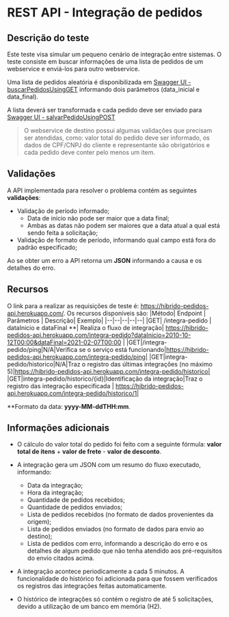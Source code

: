 # REST API - Integração de pedidos

## Descrição do teste

Este teste visa simular um pequeno cenário de integração entre sistemas.
O teste consiste em buscar informações de uma lista de pedidos de um webservice e enviá-los para outro webservice. 

Uma lista de pedidos aleatória é disponibilizada em [Swagger UI - buscarPedidosUsingGET](http://origem.demacode.com.br:8181/swagger-ui.html#/pedido-controller/buscarPedidosUsingGET) informando dois parâmetros (data_inicial e data_final).

A lista deverá ser transformada e cada pedido deve ser enviado para [Swagger UI - salvarPedidoUsingPOST](http://destino.demacode.com.br:8282/swagger-ui.html#/pedido-controller/salvarPedidoUsingPOST)

> O webservice de destino possui algumas validações que precisam ser atendidas, como: valor total do pedido deve ser informado, os dados de CPF/CNPJ do cliente e representante são obrigatórios e cada pedido deve conter pelo menos um item.

## Validações

A API implementada para resolver o problema contém as seguintes **validações**:

 - Validação de período informado;
	 - Data de início não pode ser maior que a data final;
	 - Ambas as datas não podem ser maiores que a data atual a qual está sendo feita a solicitação;
- Validação de formato de período, informando qual campo está fora do padrão especificado; 

Ao se obter um erro a API retorna um **JSON** informando a causa e os detalhes do erro.


 ## Recursos
O link para a realizar as requisições de teste é: https://hibrido-pedidos-api.herokuapp.com/.
Os recursos disponíveis são:
|Método| Endpoint | Parâmetros | Descrição| Exemplo|
|--|--|--|--|--|
|GET| /integra-pedido | dataInicio e dataFinal **| Realiza o fluxo de integração| https://hibrido-pedidos-api.herokuapp.com/integra-pedido?dataInicio=2010-10-12T00:00&dataFinal=2021-02-07T00:00 |
|GET|/integra-pedido/ping|N/A|Verifica se o serviço está funcionando|https://hibrido-pedidos-api.herokuapp.com/integra-pedido/ping|
|GET|integra-pedido/historico|N/A|Traz o registro das últimas integrações (no máximo 5)|https://hibrido-pedidos-api.herokuapp.com/integra-pedido/historico|
|GET|integra-pedido/historico/{id}|Identificação da integração|Traz o registro das integração especificada | https://hibrido-pedidos-api.herokuapp.com/integra-pedido/historico/1|
 
 **Formato da data: **yyyy-MM-ddTHH:mm**.

## Informações adicionais

- O cálculo do valor total do pedido foi feito com a seguinte fórmula:
  **valor total de itens** + **valor de frete** - **valor de desconto**.

- A integração gera um JSON com um resumo do fluxo executado, informando:
	- Data da integração;
	- Hora da integração;
	- Quantidade de pedidos recebidos;
	- Quantidade de pedidos enviados;
	- Lista de pedidos recebidos (no formato de dados provenientes da origem);
	- Lista de pedidos enviados  (no formato de dados para envio ao destino);
	- Lista de pedidos com erro, informando a descrição do erro e os detalhes de algum pedido que não tenha atendido aos pré-requisitos do envio citados acima.
- A integração acontece periodicamente a cada 5 minutos. A funcionalidade do histórico foi adicionada para que fossem verificados os registros das integrações feitas automaticamente.

- O histórico de integrações só contém o registro de até 5 solicitações, devido a utilização de um banco em memória (H2).